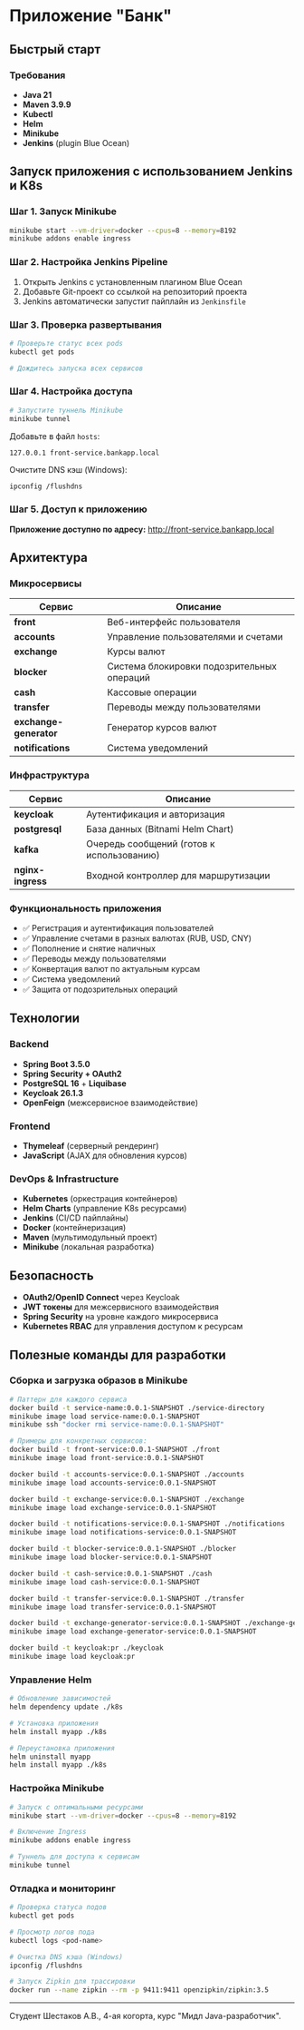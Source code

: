 # Приложение "Банк"

## Быстрый старт

### Требования
- **Java 21**
- **Maven 3.9.9**
- **Kubectl**
- **Helm**
- **Minikube**
- **Jenkins** (plugin Blue Ocean)

## Запуск приложения с использованием Jenkins и K8s

### Шаг 1. Запуск Minikube
```bash
minikube start --vm-driver=docker --cpus=8 --memory=8192
minikube addons enable ingress
```

### Шаг 2. Настройка Jenkins Pipeline
1. Открыть Jenkins с установленным плагином Blue Ocean
2. Добавьте Git-проект со ссылкой на репозиторий проекта
3. Jenkins автоматически запустит пайплайн из `Jenkinsfile`

### Шаг 3. Проверка развертывания
```bash
# Проверьте статус всех pods
kubectl get pods

# Дождитесь запуска всех сервисов
```

### Шаг 4. Настройка доступа
```bash
# Запустите туннель Minikube
minikube tunnel
```

Добавьте в файл `hosts`:
```
127.0.0.1 front-service.bankapp.local
```

Очистите DNS кэш (Windows):
```bash
ipconfig /flushdns
```

### Шаг 5. Доступ к приложению
**Приложение доступно по адресу:** http://front-service.bankapp.local

## Архитектура

### Микросервисы
| Сервис | Описание |
|--------|----------|
| **front** | Веб-интерфейс пользователя |
| **accounts** | Управление пользователями и счетами |
| **exchange** | Курсы валют |
| **blocker** | Система блокировки подозрительных операций |
| **cash** | Кассовые операции |
| **transfer** | Переводы между пользователями |
| **exchange-generator** | Генератор курсов валют |
| **notifications** | Система уведомлений |

### Инфраструктура
| Сервис | Описание |
|--------|----------|
| **keycloak** | Аутентификация и авторизация |
| **postgresql** | База данных (Bitnami Helm Chart) |
| **kafka** | Очередь сообщений (готов к использованию) |
| **nginx-ingress** | Входной контроллер для маршрутизации |

### Функциональность приложения
- ✅ Регистрация и аутентификация пользователей
- ✅ Управление счетами в разных валютах (RUB, USD, CNY)
- ✅ Пополнение и снятие наличных
- ✅ Переводы между пользователями
- ✅ Конвертация валют по актуальным курсам
- ✅ Система уведомлений
- ✅ Защита от подозрительных операций

##  Технологии
### Backend
- **Spring Boot 3.5.0**
- **Spring Security + OAuth2** 
- **PostgreSQL 16** + **Liquibase**
- **Keycloak 26.1.3**
- **OpenFeign** (межсервисное взаимодействие)
### Frontend
- **Thymeleaf** (серверный рендеринг)
- **JavaScript** (AJAX для обновления курсов)
### DevOps & Infrastructure
- **Kubernetes** (оркестрация контейнеров)
- **Helm Charts** (управление K8s ресурсами)
- **Jenkins** (CI/CD пайплайны)
- **Docker** (контейнеризация)
- **Maven** (мультимодульный проект)
- **Minikube** (локальная разработка)
## Безопасность
- **OAuth2/OpenID Connect** через Keycloak
- **JWT токены** для межсервисного взаимодействия
- **Spring Security** на уровне каждого микросервиса
- **Kubernetes RBAC** для управления доступом к ресурсам

## Полезные команды для разработки

### Сборка и загрузка образов в Minikube
```bash
# Паттерн для каждого сервиса
docker build -t service-name:0.0.1-SNAPSHOT ./service-directory
minikube image load service-name:0.0.1-SNAPSHOT  
minikube ssh "docker rmi service-name:0.0.1-SNAPSHOT"

# Примеры для конкретных сервисов:
docker build -t front-service:0.0.1-SNAPSHOT ./front
minikube image load front-service:0.0.1-SNAPSHOT

docker build -t accounts-service:0.0.1-SNAPSHOT ./accounts
minikube image load accounts-service:0.0.1-SNAPSHOT

docker build -t exchange-service:0.0.1-SNAPSHOT ./exchange
minikube image load exchange-service:0.0.1-SNAPSHOT

docker build -t notifications-service:0.0.1-SNAPSHOT ./notifications
minikube image load notifications-service:0.0.1-SNAPSHOT

docker build -t blocker-service:0.0.1-SNAPSHOT ./blocker
minikube image load blocker-service:0.0.1-SNAPSHOT

docker build -t cash-service:0.0.1-SNAPSHOT ./cash
minikube image load cash-service:0.0.1-SNAPSHOT

docker build -t transfer-service:0.0.1-SNAPSHOT ./transfer
minikube image load transfer-service:0.0.1-SNAPSHOT

docker build -t exchange-generator-service:0.0.1-SNAPSHOT ./exchange-generator
minikube image load exchange-generator-service:0.0.1-SNAPSHOT

docker build -t keycloak:pr ./keycloak
minikube image load keycloak:pr
```

### Управление Helm
```bash
# Обновление зависимостей
helm dependency update ./k8s

# Установка приложения
helm install myapp ./k8s

# Переустановка приложения
helm uninstall myapp
helm install myapp ./k8s
```

### Настройка Minikube
```bash
# Запуск с оптимальными ресурсами
minikube start --vm-driver=docker --cpus=8 --memory=8192

# Включение Ingress
minikube addons enable ingress

# Туннель для доступа к сервисам
minikube tunnel
```

### Отладка и мониторинг
```bash
# Проверка статуса подов
kubectl get pods

# Просмотр логов пода
kubectl logs <pod-name>

# Очистка DNS кэша (Windows)
ipconfig /flushdns

# Запуск Zipkin для трассировки
docker run --name zipkin --rm -p 9411:9411 openzipkin/zipkin:3.5
```

---

Студент Шестаков А.В., 4-ая когорта, курс "Мидл Java-разработчик".
